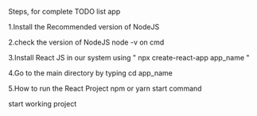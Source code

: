 Steps, for complete TODO list app

1.Install the Recommended version of NodeJS


2.check the version of NodeJS node -v on cmd


3.Install React JS in our system using " npx create-react-app app_name "

4.Go to the main directory by typing cd app_name

5.How to run the React Project
npm or yarn start command


start working project
